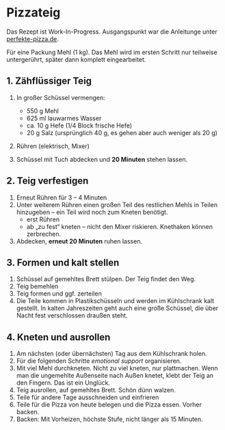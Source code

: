 # Pizzateig

Das Rezept ist Work-In-Progress. Ausgangspunkt war die Anleitunge unter [perfekte-pizza.de](http://www.perfekte-pizza.de/perfekter-pizzateig/).

Für eine Packung Mehl (1 kg). Das Mehl wird im ersten Schritt nur teilweise untergerührt, später dann komplett eingearbeitet.


## 1. Zähflüssiger Teig

1. In großer Schüssel vermengen:
	* 550 g Mehl
	* 625 ml lauwarmes Wasser
	* ca. 10 g Hefe (1/4 Block frische Hefe)
	* 20 g Salz (ursprünglich 40 g, es gehen aber auch weniger als 20 g)

2. Rühren (elektrisch, Mixer)
3. Schüssel mit Tuch abdecken und __20 Minuten__ stehen lassen.

## 2. Teig verfestigen

1. Erneut Rühren für 3 – 4 Minuten
2. Unter weiterem Rühren einen großen Teil des restlichen Mehls in Teilen hinzugeben – ein  Teil wird noch zum Kneten benötigt.
	* erst Rühren
	* ab „zu fest“ kneten – nicht den Mixer riskieren. Knethaken können zerbrechen.
3. Abdecken, __erneut 20 Minuten__ ruhen lassen.

## 3. Formen und kalt stellen

1. Schüssel auf gemehltes Brett stülpen. Der Teig findet den Weg.
2. Teig bemehlen
3. Teig formen und ggf. zerteilen
4. Die Teile kommen in Plastikschüsseln und werden im Kühlschrank kalt gestellt. In kalten Jahreszeiten geht auch eine große Schüssel, die über Nacht fest verschlossen draußen steht.

## 4. Kneten und ausrollen

1. Am nächsten (oder übernächsten) Tag aus dem Kühlschrank holen.
2. Für die folgenden Schritte _emotional support_ organisieren.
3. Mit viel Mehl durchkneten. Nicht zu viel kneten, nur plattmachen. Wenn man die ungemehlte Außenseite nach Außen knetet, klebt der Teig an den Fingern. Das ist ein Unglück.
4. Teig ausrollen, auf gemehltes Brett. Schön dünn walzen.
5. Teile für andere Tage ausschneiden und einfrieren
6. Teile für die Pizza von heute belegen und die Pizza essen. Vorher backen.
7. Backen: Mit Vorheizen, höchste Stufe, nicht länger als 15 Minuten.
 


